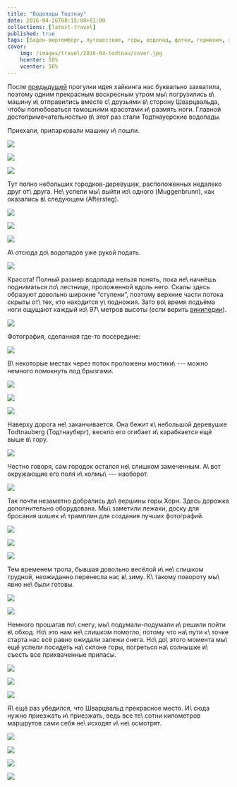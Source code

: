 ```yaml
---
title: "Водопады Тодтнау"
date: 2016-04-26T08:15:00+01:00
collections: [latest-travel]
published: true
tags: [баден-вюртемберг, путешествие, горы, водопад, фотки, германия, хайкинг]
cover:
    img: /images/travel/2016-04-todtnau/cover.jpg
    hcenter: 50%
    vcenter: 50%
---
```


После [предыдущей][breitenstein] прогулки идея хайкинга нас буквально захватила,
поэтому одним прекрасным воскресным утром мы\ погрузились в\ машину
и\ отправились вместе с\ друзьями в\ сторону Шварцвальда, чтобы полюбоваться
тамошними красотами и\ размять ноги. Главной достопримечательностью в\ этот раз
стали Тодтнауерские водопады.

<!--more-->

Приехали, припарковали машину и\ пошли.

![](/images/travel/2016-04-todtnau/start-1.jpg)

![](/images/travel/2016-04-todtnau/start-2.jpg)

![](/images/travel/2016-04-todtnau/start-3.jpg)

Тут полно небольших городков-деревушек, расположенных недалеко друг от\ друга.
Не\ успели мы\ выйти из\ одного (Muggenbrunn), как оказались в\ следующем
(Aftersteg).

![](/images/travel/2016-04-todtnau/aftersteg-1.jpg)

![](/images/travel/2016-04-todtnau/aftersteg-2.jpg)

![](/images/travel/2016-04-todtnau/aftersteg-3.jpg)

А\ отсюда до\ водопадов уже рукой подать.

![](/images/travel/2016-04-todtnau/waterfall-1.jpg)

Красота! Полный размер водопада нельзя понять, пока не\ начнёшь подниматься
по\ лестнице, проложенной вдоль него. Скалы здесь образуют довольно широкие
“ступени”, поэтому верхние части потока скрыты от\ тех, кто находится
у\ подножия. Зато во\ время подъёма ноги ощущают каждый из\ 97\ метров высоты
(если верить [википедии][wiki]).

![](/images/travel/2016-04-todtnau/waterfall-2.jpg)

Фотография, сделанная где-то посередине:

![](/images/travel/2016-04-todtnau/waterfall-3.jpg)

В\ некоторые местах через поток проложены мостики\ --- можно немного помокнуть
под брызгами.

![](/images/travel/2016-04-todtnau/waterfall-4.jpg)

![](/images/travel/2016-04-todtnau/waterfall-5.jpg)

![](/images/travel/2016-04-todtnau/waterfall-6.jpg)

Наверху дорога не\ заканчивается. Она бежит к\ небольшой деревушке Todtnauberg
(Тодтнауберг), весело его огибает и\ карабкается ещё выше в\ гору.

![](/images/travel/2016-04-todtnau/todtnauberg.jpg)

Честно говоря, сам городок остался не\ слишком замеченным. А\ вот окружающие
его поля и\ холмы\ --- наоборот.

![](/images/travel/2016-04-todtnau/up.jpg)

Так почти незаметно добрались до\ вершины горы Хорн. Здесь дорожка
дополнительно оборудована. Мы\ заметили лежаки, доску для бросания шишек
и\ трамплин для создания лучших фотографий.

![](/images/travel/2016-04-todtnau/horn-equipment-1.jpg)

![](/images/travel/2016-04-todtnau/horn-equipment-2.jpg)

![](/images/travel/2016-04-todtnau/horn-equipment-3.jpg)

Тем временем тропа, бывшая довольно весёлой и\ не\ слишком трудной, неожиданно
перенесла нас в\ зиму. К\ такому повороту мы\ явно не\ были готовы.

![](/images/travel/2016-04-todtnau/winter-1.jpg)

![](/images/travel/2016-04-todtnau/winter-2.jpg)

Немного прошагав по\ снегу, мы\ подумали-подумали и\ решили пойти в\ обход.
Но\ это нам не\ слишком помогло, потому что на\ пути к\ точке старта нас всё
равно ожидали залежи снега. Но\ до\ этого момента мы\ ещё успели посидеть
на\ склоне горы, погреться на\ солнышке и\ съесть все прихваченные припасы.

![](/images/travel/2016-04-todtnau/hillside-1.jpg)

![](/images/travel/2016-04-todtnau/hillside-2.jpg)

![](/images/travel/2016-04-todtnau/hillside-pano.jpg)

Я\ ещё раз убедился, что Шварцвальд прекрасное место. И\ сюда нужно приезжать
и\ приезжать, ведь все те\ сотни километров маршрутов сами себя не\ исходят
и\ не\ осмотрят.

![](/images/travel/2016-04-todtnau/end-1.jpg)

![](/images/travel/2016-04-todtnau/end-2.jpg)

![](/images/travel/2016-04-todtnau/end-3.jpg)

![](/images/travel/2016-04-todtnau/end-4.jpg)

[breitenstein]: /post/breitenstein/
[wiki]: https://de.wikipedia.org/wiki/Todtnauer_Wasserfall

